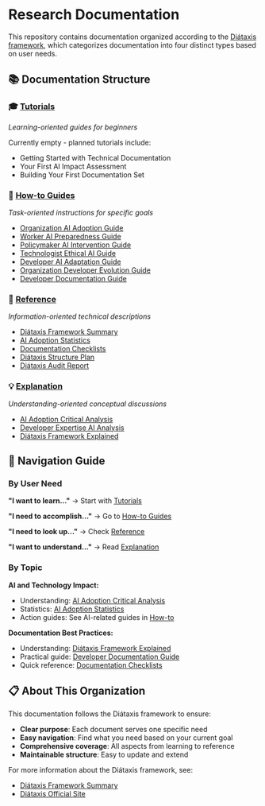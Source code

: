 # Research Documentation

This repository contains documentation organized according to the [Diátaxis framework](https://diataxis.fr/), which categorizes documentation into four distinct types based on user needs.

## 📚 Documentation Structure

### 🎓 [Tutorials](./tutorials/)

*Learning-oriented guides for beginners*

Currently empty - planned tutorials include:

- Getting Started with Technical Documentation
- Your First AI Impact Assessment
- Building Your First Documentation Set

### 🔧 [How-to Guides](./how-to/)

*Task-oriented instructions for specific goals*

- [Organization AI Adoption Guide](./how-to/organization-ai-adoption-guide.md)
- [Worker AI Preparedness Guide](./how-to/worker-ai-preparedness-guide.md)
- [Policymaker AI Intervention Guide](./how-to/policymaker-ai-intervention-guide.md)
- [Technologist Ethical AI Guide](./how-to/technologist-ethical-ai-guide.md)
- [Developer AI Adaptation Guide](./how-to/developer-ai-adaptation-guide.md)
- [Organization Developer Evolution Guide](./how-to/organization-developer-evolution-guide.md)
- [Developer Documentation Guide](./how-to/developer-documentation-guide.md)

### 📖 [Reference](./reference/)

*Information-oriented technical descriptions*

- [Diátaxis Framework Summary](./reference/diataxis-summary.md)
- [AI Adoption Statistics](./reference/ai-adoption-statistics.md)
- [Documentation Checklists](./reference/documentation-checklists.md)
- [Diátaxis Structure Plan](./reference/diataxis-structure.md)
- [Diátaxis Audit Report](./reference/diataxis-audit-report.md)

### 💡 [Explanation](./explanation/)

*Understanding-oriented conceptual discussions*

- [AI Adoption Critical Analysis](./explanation/ai_adoption_critical_analysis.md)
- [Developer Expertise AI Analysis](./explanation/developer_expertise_ai_analysis.md)
- [Diátaxis Framework Explained](./explanation/diataxis-framework-explained.md)

## 🧭 Navigation Guide

### By User Need

**"I want to learn..."** → Start with [Tutorials](./tutorials/)

**"I need to accomplish..."** → Go to [How-to Guides](./how-to/)

**"I need to look up..."** → Check [Reference](./reference/)

**"I want to understand..."** → Read [Explanation](./explanation/)

### By Topic

**AI and Technology Impact:**

- Understanding: [AI Adoption Critical Analysis](./explanation/ai_adoption_critical_analysis.md)
- Statistics: [AI Adoption Statistics](./reference/ai-adoption-statistics.md)
- Action guides: See AI-related guides in [How-to](./how-to/)

**Documentation Best Practices:**

- Understanding: [Diátaxis Framework Explained](./explanation/diataxis-framework-explained.md)
- Practical guide: [Developer Documentation Guide](./how-to/developer-documentation-guide.md)
- Quick reference: [Documentation Checklists](./reference/documentation-checklists.md)

## 📋 About This Organization

This documentation follows the Diátaxis framework to ensure:

- **Clear purpose**: Each document serves one specific need
- **Easy navigation**: Find what you need based on your current goal
- **Comprehensive coverage**: All aspects from learning to reference
- **Maintainable structure**: Easy to update and extend

For more information about the Diátaxis framework, see:

- [Diátaxis Framework Summary](./reference/diataxis-summary.md)
- [Diátaxis Official Site](https://diataxis.fr/)
